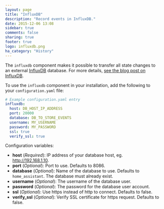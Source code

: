 ```yaml
---
layout: page
title: "InfluxDB"
description: "Record events in InfluxDB."
date: 2015-12-06 13:08
sidebar: true
comments: false
sharing: true
footer: true
logo: influxdb.png
ha_category: "History"
---
```


The `influxdb` component makes it possible to transfer all state changes to an external [InfluxDB](https://influxdb.com/) database. For more details, [see the blog post on InfluxDB](/blog/2015/12/07/influxdb-and-grafana/).

To use the `influxdb` component in your installation, add the following to your `configuration.yaml` file:

```yaml
# Example configuration.yaml entry
influxdb:
  host: DB_HOST_IP_ADDRESS
  port: 20000
  database: DB_TO_STORE_EVENTS
  username: MY_USERNAME
  password: MY_PASSWORD
  ssl: true
  verify_ssl: true
```

Configuration variables:

- **host** (*Required*): IP address of your database host, eg. http://192.168.1.10.
- **port** (*Optional*): Port to use. Defaults to 8086.
- **database** (*Optional*): Name of the database to use. Defaults to `home_assistant`. The database must already exist.
- **username** (*Optional*): The username of the database user.
- **password** (*Optional*): The password for the database user account.
- **ssl** (*Optional*): Use https instead of http to connect. Defaults to false.
- **verify_ssl** (*Optional*): Verify SSL certificate for https request. Defaults to false.
